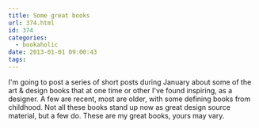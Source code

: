 ```yaml
---
title: Some great books
url: 374.html
id: 374
categories:
  - bookaholic
date: 2013-01-01 09:00:43
tags:
---
```


I'm going to post a series of short posts during January about some of the art & design books that at one time or other I've found inspiring, as a designer. A few are recent, most are older, with some defining books from childhood. Not all these books stand up now as great design source material, but a few do. These are my great books, yours may vary.